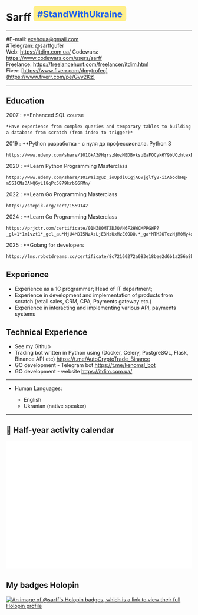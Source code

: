 Sarff [![Stand With Ukraine](https://raw.githubusercontent.com/vshymanskyy/StandWithUkraine/main/badges/StandWithUkraine.svg)](https://stand-with-ukraine.pp.ua)
============

-------------------     ----------------------------
#E-mail:                        exehoua@gmail.com  
#Telegram:                      @sarffgufer    
Web:                           https://itdim.com.ua/
Codewars:                      https://www.codewars.com/users/sarff  
Freelance:                     https://freelancehunt.com/freelancer/itdim.html<br/>
Fiver:                         [https://www.fiverr.com/dmytrofeo](https://www.fiverr.com/pe/Gvy2Kz)
-------------------     ----------------------------

Education
---------

2007 
:   **Enhanced SQL course

    *Have experience from complex queries and temporary tables to building a database from scratch (from index to trigger)*

2019
:   **Python разработка - с нуля до профессионала. Python 3

    https://www.udemy.com/share/101GkA3@HqrszNozMEDBvksuEaFOCyk6Y9bUOzhtwxDN7wKHEp4OmGl7dJVmm8gEO0lAF6lY/
    
2020
:   **Learn Python Programming Masterclass


    https://www.udemy.com/share/101Wai3@uz_ioUpdiUCgjA6Vjglfy8-iiAboobHq-m55ICNsDAkQGyL18qPx5879krbG6FMn/

2022
:   **Learn Go Programming Masterclass

    https://stepik.org/cert/1559142

2024
:   **Learn Go Programming Masterclass

    https://prjctr.com/certificate/01HZ80MTZDJQVH6F2HWCMPRGWP?_gl=1*1m1vzt1*_gcl_au*MjU4MDI5NzAzLjE3MzUxMzE0ODQ.*_ga*MTM2OTczNjM0My4xNzM1MTMxNDg0*_ga_2MPTSBFM6Q*MTczNTEzMTQ4My4xLjEuMTczNTEzMTQ5NC40OS4wLjM5MTgwMDc0Mw

2025
:   **Golang for developers

    https://lms.robotdreams.cc/certificate/8c72160272a083e18bee2d6b1a256a8b

Experience
----------

   * Experience as a 1C programmer; Head of IT department;
   * Experience in development and implementation of products from scratch (retail sales, CRM, CPA, Payments gateway etc.)
   * Experience in interacting and implementing various API, payments systems

Technical Experience
--------------------
  * See my Github
  * Trading bot written in Python using (Docker, Celery, PostgreSQL, Flask, Binance API etc) https://t.me/AutoCryptoTrade_Binance
  * GO development - Telegram bot https://t.me/kenomsl_bot
  * GO development - website https://itdim.com.ua/

----------------------------------------

* Human Languages:

     * English 
     * Ukranian (native speaker)
----------------------------------------

## 📆 Half-year activity calendar
<p align="center">
  <img src="metrics.plugin.isocalendar.svg" alt="isocalendar">
</p>

## My badges Holopin
[![An image of @sarff's Holopin badges, which is a link to view their full Holopin profile](https://holopin.me/sarff)](https://holopin.io/@sarff)
